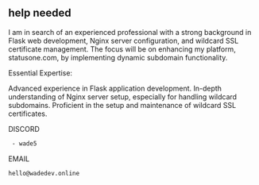 ## help needed 

I am in search of an experienced professional with a strong background in Flask web development, Nginx server configuration, and wildcard SSL certificate management. The focus will be on enhancing my platform, statusone.com, by implementing dynamic subdomain functionality.

Essential Expertise:

Advanced experience in Flask application development.
In-depth understanding of Nginx server setup, especially for handling wildcard subdomains.
Proficient in the setup and maintenance of wildcard SSL certificates.

DISCORD
```bash
 - wade5
 ```

EMAIL
```bash
hello@wadedev.online
```